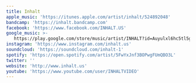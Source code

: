 ```yaml
---
title: Inhalt
apple_music: 'https://itunes.apple.com/artist/inhalt/524892048'
bandcamp: 'https://inhalt.bandcamp.com'
facebook: 'https://www.facebook.com/INHALT.US'
google_music: >-
   https://play.google.com/store/music/artist/INHALT?id=Auyulxl6hc5tl5gicen2swj3daq
instagram: 'https://www.instagram.com/inhalt.us'
soundcloud: 'https://soundcloud.com/inhalt-1'
spotify: 'https://open.spotify.com/artist/5FwYxJnf3BOPwgFUmQBO3L'
twitter: ''
website: 'http://www.inhalt.us'
youtube: 'https://www.youtube.com/user/INHALTVIDEO'
---
```


